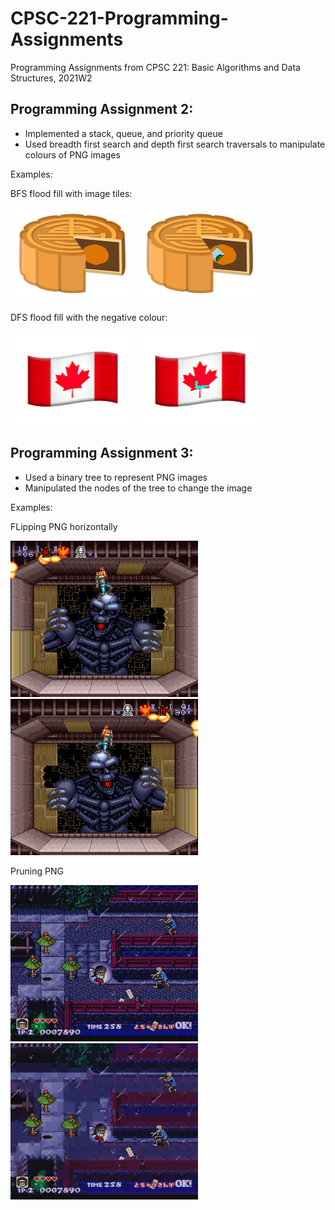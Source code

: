 # CPSC-221-Programming-Assignments
Programming Assignments from CPSC 221: Basic Algorithms and Data Structures, 2021W2 

## Programming Assignment 2: 
- Implemented a stack, queue, and priority queue
- Used breadth first search and depth first search traversals to manipulate colours of PNG images 

Examples: 

BFS flood fill with image tiles: 

<img src="https://github.com/zyy0704/CPSC-221-Programming-Assignments/blob/main/pa2/originals/mooncake.png" width=200 height=150> <img src="https://github.com/zyy0704/CPSC-221-Programming-Assignments/blob/main/pa2/soln_images/bfsimgtile.gif" width=200 height=150>

DFS flood fill with the negative colour: 

<img src="https://github.com/zyy0704/CPSC-221-Programming-Assignments/blob/main/pa2/originals/Canada.png" width=200 height=150> <img src="https://github.com/zyy0704/CPSC-221-Programming-Assignments/blob/main/pa2/soln_images/dfsnegative.gif" width=200 height=150>


## Programming Assignment 3: 
- Used a binary tree to represent PNG images 
- Manipulated the nodes of the tree to change the image 

Examples: 

FLipping PNG horizontally 

<img src="https://github.com/zyy0704/CPSC-221-Programming-Assignments/blob/main/PA3/originals/cs-256x224.png" width=300 height=250>   <img src="https://github.com/zyy0704/CPSC-221-Programming-Assignments/blob/main/PA3/soln-images/soln-fliphorizontal-cs.png" width=300 height=250>

Pruning PNG

<img src="https://github.com/zyy0704/CPSC-221-Programming-Assignments/blob/main/PA3/originals/kkkk-256x224.png" width=300 height=250>   <img src="https://github.com/zyy0704/CPSC-221-Programming-Assignments/blob/main/PA3/soln-images/soln-prune-kkkk-tol005.png" width=300 height=250>
